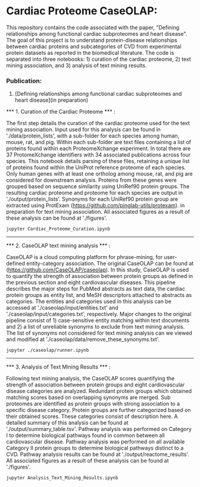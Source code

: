 # Cardiac Proteome CaseOLAP:

This repository contains the code associated with the paper, "Defining relationships among functional cardiac subproteomes and heart disease". The goal of this project is to understand protein-disease relationships between cardiac proteins and subcategories of CVD from experimental protein datasets as reported in the biomedical literature. The code is separated into three notebooks: 1) curation of the cardiac proteome, 2) text mining association, and 3) analysis of text mining results.

### Publication: 
1. [Defining relationships among functional cardiac subproteomes and heart disease](in preparation)

*** 1. Curation of the Cardiac Proteome *** : 

The first step details the curation of the cardiac proteome used for the text mining association. Input used for this analysis can be found in './data/protein_lists', with a sub-folder for each species among human, mouse, rat, and pig. Within each sub-folder are text files containing a list of proteins found within each ProteomeXchange experiment. In total there are 37 ProtomeXchange identifiers with 34 associated publications across four species. This notebook details parsing of these files, retaining a unique list of proteins found within the UniProt reference proteome of each species. Only human genes with at least one ortholog among mouse, rat, and pig are considered for downstream analysis. Proteins from these genes were grouped based on sequence similarity using UniRef90 protein groups. The resulting cardiac proteome and proteome for each species are output in './output/protein_lists'. Synonyms for each UniRef90 protein group are extracted using ProtExam (https://github.com/pinglab-utils/protexam). in preparation for text mining association. All associated figures as a result of these analysis can be found at './figures'.

```
jupyter Cardiac_Proteome_Curation.ipynb
```
---------------------------
*** 2. CaseOLAP text mining analysis *** : 

CaseOLAP is a cloud computing platform for phrase-mining, for user-defined entity-category association. The original CaseOLAP can be found at (https://github.com/CaseOLAP/caseolap). In this study, CaseOLAP is used to quantify the strength of association between protein groups as defined in the previous section and eight cardiovascular diseases. This pipeline describes the major steps for PubMed abstracts as text data, the cardiac protein groups as entity list, and MeSH descriptors attached to abstracts as categories. The entities and categories used in this analysis can be accessed at './caseolap/input/entities.txt' and './caseolap/input/categories.txt', respectively. Major changes to the original pipeline consist of 1) case-sensitive entity matching within text documents and 2) a list of unreliable synonyms to exclude from text mining analysis. The list of synonyms not considered for text mining analysis can we viewed and modified at './caseolap/data/remove_these_synonyms.txt'.

```
jupyter ./caseolap/runner.ipynb
```
-------------------------------

*** 3. Analysis of Text Mining Results *** : 

Following text mining analysis, the CaseOLAP scores quantifying the strength of association between protein groups and eight cardiovascular disease categories are analyzed. Redundant protein groups which obtained matching scores based on overlapping synonyms are merged. Sub proteomes are identified as protein groups with strong association to a specific disease category. Protein groups are further categorized based on their obtained scores. These categories consist of description here. A detailed summary of this analysis can be found at './output/summary_table.tsv'. Pathway analysis was performed on Category I to determine biological pathways found in common between all cardiovascular disease. Pathway analysis was performed on all available Category II protein groups to determine biological pathways distinct to a CVD. Pathway analysis results can be found at './output/reactome_results'. All associated figures as a result of these analysis can be found at './figures'.


```
jupyter Analysis_Text_Mining_Results.ipynb
```
